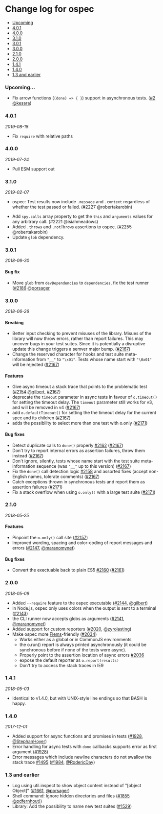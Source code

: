 # Change log for ospec

- [Upcoming](#upcoming)
- [4.0.1](#401)
- [4.0.0](#400)
- [3.1.0](#310)
- [3.0.1](#301)
- [3.0.0](#300)
- [2.1.0](#210)
- [2.0.0](#200)
- [1.4.1](#141)
- [1.4.0](#140)
- [1.3 and earlier](#13-and-earlier)

### Upcoming...
- Fix arrow functions (`(done) => { }`) support in asynchronous tests. ([#2](https://github.com/MithrilJS/ospec/pull/2) [@kesara](https://github.com/kesara))

### 4.0.1
_2019-08-18_

- Fix `require` with relative paths

### 4.0.0
_2019-07-24_

- Pull ESM support out

### 3.1.0
_2019-02-07_

- ospec: Test results now include `.message` and `.context` regardless of whether the test passed or failed. (#2227 @robertakarobin)
<!-- Add new lines here. Version number will be decided later -->
- Add `spy.calls` array property to get the `this` and `arguments` values for any arbitrary call. (#2221 @isiahmeadows)
- Added `.throws` and `.notThrows` assertions to ospec. (#2255 @robertakarobin)
- Update `glob` dependency.

### 3.0.1
_2018-06-30_

#### Bug fix
- Move `glob` from `devDependencies` to `dependencies`, fix the test runner ([#2186](https://github.com/MithrilJS/mithril.js/pull/2186) [@porsager](https://github.com/porsager)

### 3.0.0
_2018-06-26_

#### Breaking
- Better input checking to prevent misuses of the library. Misues of the library will now throw errors, rather than report failures. This may uncover bugs in your test suites. Since it is potentially a disruptive update this change triggers a semver major bump. ([#2167](https://github.com/MithrilJS/mithril.js/pull/2167))
- Change the reserved character for hooks and test suite meta-information from `"__"` to `"\x01"`. Tests whose name start with `"\0x01"` will be rejected ([#2167](https://github.com/MithrilJS/mithril.js/pull/2167))

#### Features
- Give async timeout a stack trace that points to the problematic test ([#2154](https://github.com/MithrilJS/mithril.js/pull/2154) [@gilbert](github.com/gilbert), [#2167](https://github.com/MithrilJS/mithril.js/pull/2167))
- deprecate the `timeout` parameter in async tests in favour of `o.timeout()` for setting the timeout delay. The `timeout` parameter still works for v3, and will be removed in v4 ([#2167](https://github.com/MithrilJS/mithril.js/pull/2167))
- add `o.defaultTimeout()` for setting the the timeout delay for the current spec and its children ([#2167](https://github.com/MithrilJS/mithril.js/pull/2167))
- adds the possibility to select more than one test with o.only ([#2171](https://github.com/MithrilJS/mithril.js/pull/2171))

#### Bug fixes
- Detect duplicate calls to `done()` properly [#2162](https://github.com/MithrilJS/mithril.js/issues/2162) ([#2167](https://github.com/MithrilJS/mithril.js/pull/2167))
- Don't try to report internal errors as assertion failures, throw them instead ([#2167](https://github.com/MithrilJS/mithril.js/pull/2167))
- Don't ignore, silently, tests whose name start with the test suite meta-information sequence (was `"__"` up to this version) ([#2167](https://github.com/MithrilJS/mithril.js/pull/2167))
- Fix the `done()` call detection logic [#2158](https://github.com/MithrilJS/mithril.js/issues/2158) and assorted fixes (accept non-English names, tolerate comments) ([#2167](https://github.com/MithrilJS/mithril.js/pull/2167))
- Catch exceptions thrown in synchronous tests and report them as assertion failures ([#2171](https://github.com/MithrilJS/mithril.js/pull/2171))
- Fix a stack overflow when using `o.only()` with a large test suite ([#2171](https://github.com/MithrilJS/mithril.js/pull/2171))

### 2.1.0
_2018-05-25_

#### Features
- Pinpoint the `o.only()` call site ([#2157](https://github.com/MithrilJS/mithril.js/pull/2157))
- Improved wording, spacing and color-coding of report messages and errors ([#2147](https://github.com/MithrilJS/mithril.js/pull/2147), [@maranomynet](https://github.com/maranomynet))

#### Bug fixes
- Convert the exectuable back to plain ES5 [#2160](https://github.com/MithrilJS/mithril.js/issues/2160) ([#2161](https://github.com/MithrilJS/mithril.js/pull/2161))


### 2.0.0
_2018-05-09_

- Added `--require` feature to the ospec executable ([#2144](https://github.com/MithrilJS/mithril.js/pull/2144), [@gilbert](https://github.com/gilbert))
- In Node.js, ospec only uses colors when the output is sent to a terminal ([#2143](https://github.com/MithrilJS/mithril.js/pull/2143))
- the CLI runner now accepts globs as arguments ([#2141](https://github.com/MithrilJS/mithril.js/pull/2141), [@maranomynet](https://github.com/maranomynet))
- Added support for custom reporters ([#2020](https://github.com/MithrilJS/mithril.js/pull/2020), [@zyrolasting](https://github.com/zyrolasting))
- Make ospec more [Flems](https://flems.io)-friendly ([#2034](https://github.com/MithrilJS/mithril.js/pull/2034))
    - Works either as a global or in CommonJS environments
    - the o.run() report is always printed asynchronously (it could be synchronous before if none of the tests were async).
    - Properly point to the assertion location of async errors [#2036](https://github.com/MithrilJS/mithril.js/issues/2036)
    - expose the default reporter as `o.report(results)`
    - Don't try to access the stack traces in IE9



### 1.4.1
_2018-05-03_

- Identical to v1.4.0, but with UNIX-style line endings so that BASH is happy.



### 1.4.0
_2017-12-01_

- Added support for async functions and promises in tests ([#1928](https://github.com/MithrilJS/mithril.js/pull/1928), [@StephanHoyer](https://github.com/StephanHoyer))
- Error handling for async tests with `done` callbacks supports error as first argument ([#1928](https://github.com/MithrilJS/mithril.js/pull/1928))
- Error messages which include newline characters do not swallow the stack trace [#1495](https://github.com/MithrilJS/mithril.js/issues/1495) ([#1984](https://github.com/MithrilJS/mithril.js/pull/1984), [@RodericDay](https://github.com/RodericDay))



### 1.3 and earlier

- Log using util.inspect to show object content instead of "[object Object]" ([#1661](https://github.com/MithrilJS/mithril.js/issues/1661), [@porsager](https://github.com/porsager))
- Shell command: Ignore hidden directories and files ([#1855](https://github.com/MithrilJS/mithril.js/pull/1855) [@pdfernhout)](https://github.com/pdfernhout))
- Library: Add the possibility to name new test suites ([#1529](https://github.com/MithrilJS/mithril.js/pull/1529))
